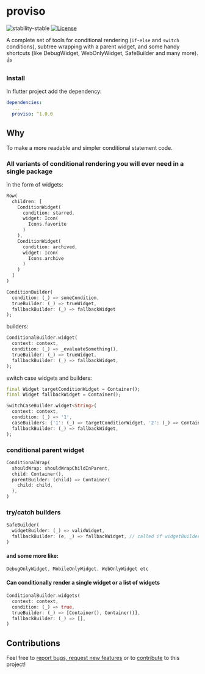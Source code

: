 # proviso
 ![stability-stable](https://img.shields.io/badge/stability-stable-green.svg)
 [![License](https://img.shields.io/badge/License-BSD%203--Clause-blue.svg)](https://opensource.org/licenses/BSD-3-Clause)

A complete set of tools for conditional rendering (`if`-`else` and `switch` conditions), 
subtree wrapping with a parent widget, 
and some handy shortcuts (like DebugWidget, WebOnlyWidget, SafeBuilder and many more). :+1:

### Install

In flutter project add the dependency:

```yml
dependencies:
  ...
  proviso: ^1.0.0
```

## Why
To make a more readable and simpler conditional statement code.

### All variants of conditional rendering you will ever need in a single package
in the form of widgets:
```dart
Row(
  children: [
    ConditionWidget(
      condition: starred,
      widget: Icon(
        Icons.favorite
      )
    ),
    ConditionWidget(
      condition: archived,
      widget: Icon(
        Icons.archive
      )
    )  
  ]
)
```
```dart
ConditionBuilder(
  condition: (_) => someCondition,
  trueBuilder: (_) => trueWidget,
  fallbackBuilder: (_) => fallbackWidget
);
```
builders:
```dart
ConditionalBuilder.widget(
  context: context,
  condition: (_) => _evaluateSomething(),
  trueBuilder: (_) => trueWidget,
  fallbackBuilder: (_) => fallbackWidget,
);
```
switch case widgets and builders:
```dart
final Widget targetConditionWidget = Container();
final Widget fallbackWidget = Container();

SwitchCaseBuilder.widget<String>(
  context: context,
  condition: (_) => '1',
  caseBuilders: {'1': (_) => targetConditionWidget, '2': (_) => Container()},
  fallbackBuilder: (_) => fallbackWidget,
);  
```
### conditional parent widget
```dart
ConditionalWrap(
  shouldWrap: shouldWrapChildInParent,
  child: Container(),
  parentBuilder: (child) => Container(
    child: child,
  ),
)
```
### try/catch builders
```dart
SafeBuilder(
  widgetBuilder: (_) => validWidget,
  fallbackBuilder: (e, _) => fallbackWidget, // called if widgetBuilder fails with error
)
```
#### and some more like:
```dart
DebugOnlyWidget, MobileOnlyWidget, WebOnlyWidget etc
```
#### Can conditionally render a single widget or a list of widgets
```dart
ConditionalBuilder.widgets(
  context: context,
  condition: (_) => true,
  trueBuilder: (_) => [Container(), Container()],
  fallbackBuilder: (_) => [],
)
```
## Contributions

Feel free to [report bugs, request new features](https://github.com/AlexeyPerov/proviso/issues) 
or to [contribute](https://github.com/AlexeyPerov/proviso/pulls) to this project! 
